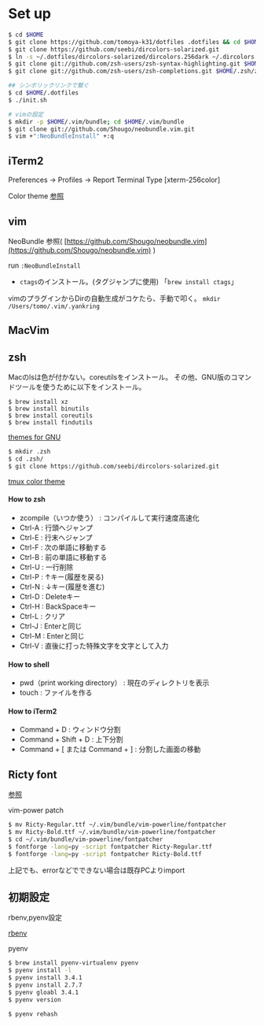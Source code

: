 Set up
========


```sh
$ cd $HOME
$ git clone https://github.com/tomoya-k31/dotfiles .dotfiles && cd $HOME/.dotfiles
$ git clone https://github.com/seebi/dircolors-solarized.git
$ ln -s ~/.dotfiles/dircolors-solarized/dircolors.256dark ~/.dircolors
$ git clone git://github.com/zsh-users/zsh-syntax-highlighting.git $HOME/.zsh/zsh-syntax-highlighting
$ git clone git://github.com/zsh-users/zsh-completions.git $HOME/.zsh/zsh-completions

## シンボリックリンクで繋ぐ
$ cd $HOME/.dotfiles
$ ./init.sh

# vimの設定
$ mkdir -p $HOME/.vim/bundle; cd $HOME/.vim/bundle
$ git clone git://github.com/Shougo/neobundle.vim.git
$ vim +":NeoBundleInstall" +:q
```

## iTerm2
Preferences -> Profiles -> Report Terminal Type [xterm-256color]

Color theme [参照](https://github.com/altercation/solarized/tree/master/iterm2-colors-solarized)

## vim
NeoBundle 参照( [https://github.com/Shougo/neobundle.vim](https://github.com/Shougo/neobundle.vim) )

run `:NeoBundleInstall`

* `ctags`のインストール。(タグジャンプに使用) 「`brew install ctags`」


vimのプラグインからDirの自動生成がコケたら、手動で叩く。
`
mkdir /Users/tomo/.vim/.yankring
`

## MacVim

## zsh
Macのlsは色が付かない。coreutilsをインストール。
その他、GNU版のコマンドツールを使うために以下をインストール。
```
$ brew install xz
$ brew install binutils
$ brew install coreutils
$ brew install findutils
```

[themes for GNU](https://github.com/seebi/dircolors-solarized)
```sh
$ mkdir .zsh
$ cd .zsh/
$ git clone https://github.com/seebi/dircolors-solarized.git
```

[tmux color theme](https://github.com/seebi/tmux-colors-solarized)

#### How to zsh
* zcompile（いつか使う） : コンパイルして実行速度高速化
* Ctrl-A   : 行頭へジャンプ
* Ctrl-E   : 行末へジャンプ
* Ctrl-F   : 次の単語に移動する
* Ctrl-B   : 前の単語に移動する
* Ctrl-U   : 一行削除
* Ctrl-P   : ↑キー(履歴を戻る)
* Ctrl-N   : ↓キー(履歴を進む)
* Ctrl-D   : Deleteキー
* Ctrl-H   : BackSpaceキー
* Ctrl-L   : クリア
* Ctrl-J   : Enterと同じ
* Ctrl-M   : Enterと同じ
* Ctrl-V   : 直後に打った特殊文字を文字として入力

#### How to shell
* pwd（print working directory） : 現在のディレクトリを表示
* touch : ファイルを作る


#### How to iTerm2
* Command + D : ウィンドウ分割
* Command + Shift + D : 上下分割
* Command + [ または Command + ] : 分割した画面の移動

## Ricty font

[参照](http://blog.forodin.com/2013/02/mac%E3%81%AB%E3%83%97%E3%83%AD%E3%82%B0%E3%83%A9%E3%83%9F%E3%83%B3%E3%82%B0%E7%94%A8%E3%83%95%E3%82%A9%E3%83%B3%E3%83%88-ricty%E3%82%92%E3%82%A4%E3%83%B3%E3%82%B9%E3%83%88%E3%83%BC%E3%83%AB%E3%81%97/)

vim-power patch
```sh
$ mv Ricty-Regular.ttf ~/.vim/bundle/vim-powerline/fontpatcher
$ mv Ricty-Bold.ttf ~/.vim/bundle/vim-powerline/fontpatcher
$ cd ~/.vim/bundle/vim-powerline/fontpatcher
$ fontforge -lang=py -script fontpatcher Ricty-Regular.ttf
$ fontforge -lang=py -script fontpatcher Ricty-Bold.ttf
```

上記でも、errorなどでできない場合は既存PCよりimport


## 初期設定
rbenv,pyenv設定

[rbenv](https://github.com/tomoya-k31/CodeRecipe/tree/dev/iOS)

pyenv
```sh
$ brew install pyenv-virtualenv pyenv
$ pyenv install -l
$ pyenv install 3.4.1
$ pyenv install 2.7.7
$ pyenv gloabl 3.4.1
$ pyenv version

$ pyenv rehash
```
